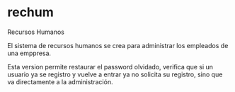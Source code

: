 # rechum
Recursos Humanos

El sistema de recursos humanos se crea para administrar los empleados de una emppresa.

Esta version permite restaurar el password olvidado, verifica que si un usuario ya se registro y vuelve a entrar ya no solicita su registro, sino que va directamente a la administración.


